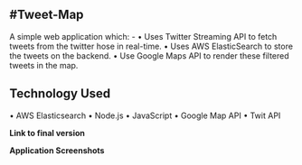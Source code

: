 #Tweet-Map
--------------------------------------------------------------------
A simple web application which: -
•	Uses Twitter Streaming API [](https://dev.twitter.com/streaming/overview) to fetch tweets from the twitter hose in real-time.
•	Uses AWS ElasticSearch [](https://aws.amazon.com/elasticsearch-service/) to store the tweets on the backend.
•	Use Google Maps API [](https://developers.google.com/maps/documentation/javascript/) to render these filtered tweets in the map.

**Technology Used**
--------------------------------------------------------------------
•   AWS Elasticsearch
•   Node.js 
•   JavaScript
•   Google Map API
•   Twit API

**Link to final version** [](http://tweetmapper.us-east-1.elasticbeanstalk.com/)

**Application Screenshots**

